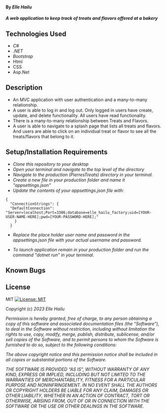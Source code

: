 #### By _**Elle Hailu**_

#### _A web application to keep track of treats and flavors offered at a bakery_

## Technologies Used

- _C#_
- _.NET_
- _Bootstrap_
- Html
- CSS
- Asp.Net

## Description

- An MVC application with user authentication and a many-to-many relationship.
- A user is able to log in and log out. Only logged in users have create, update, and delete functionality. All users have read functionality.
- There is a many-to-many relationship between Treats and Flavors.
- A user is able to navigate to a splash page that lists all treats and flavors. And users are able to click on an individual treat or flavor to see all the treats/flavors that belong to it.

## Setup/Installation Requirements

- _Clone this repository to your desktop_
- _Open your terminal and navigate to the top level of the directory_
- _Navigate to the production (PierresTreats) directory in your terminal._
- _Create a new file in your production folder and name it "appsettings.json"_
- _Update the contents of your appsettings.json file with:_

```
{
  "ConnectionStrings": {
  "DefaultConnection": "Server=localhost;Port=3306;database=elle_hailu_factory;uid=[YOUR-USER-NAME-HERE];pwd=[YOUR-PASSWORD-HERE];"
    }
  }
```

- _Replace the place holder user name and password in the appsettings.json file with your actual username and password._

- _To launch application remain in your production folder and run the command "dotnet run" in your terminal._

## Known Bugs

## License

MIT [![License: MIT](https://img.shields.io/badge/License-MIT-yellow.svg)](https://opensource.org/licenses/MIT)

Copyright (c) _2023_ _Elle Hailu_

_Permission is hereby granted, free of charge, to any person obtaining a copy of this software and associated documentation files (the “Software”), to deal in the Software without restriction, including without limitation the rights to use, copy, modify, merge, publish, distribute, sublicense, and/or sell copies of the Software, and to permit persons to whom the Software is furnished to do so, subject to the following conditions:_

_The above copyright notice and this permission notice shall be included in all copies or substantial portions of the Software._

_THE SOFTWARE IS PROVIDED “AS IS”, WITHOUT WARRANTY OF ANY KIND, EXPRESS OR IMPLIED, INCLUDING BUT NOT LIMITED TO THE WARRANTIES OF MERCHANTABILITY, FITNESS FOR A PARTICULAR PURPOSE AND NONINFRINGEMENT. IN NO EVENT SHALL THE AUTHORS OR COPYRIGHT HOLDERS BE LIABLE FOR ANY CLAIM, DAMAGES OR OTHER LIABILITY, WHETHER IN AN ACTION OF CONTRACT, TORT OR OTHERWISE, ARISING FROM, OUT OF OR IN CONNECTION WITH THE SOFTWARE OR THE USE OR OTHER DEALINGS IN THE SOFTWARE._
